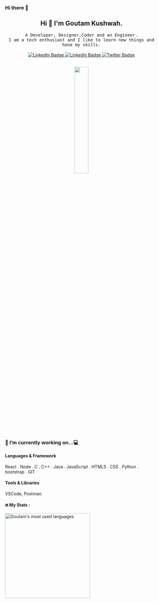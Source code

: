 ### Hi there 👋

<!--
**goutamkushwah/GOUTAMKUSHWAH** is a ✨ _special_ ✨ repository because its `README.md` (this file) appears on your GitHub profile.

Here are some ideas to get you started:

- 🔭 I’m currently working on ...
- 🌱 I’m currently learning ...
- 👯 I’m looking to collaborate on ...
- 🤔 I’m looking for help with ...
- 💬 Ask me about ...
- 📫 How to reach me: ...
- 😄 Pronouns: ...
- ⚡ Fun fact: ...
-->


  <div id="header" align="center">
  <h2> Hi 👋 I'm Goutam Kushwah.</h2>
   <samp>
     A  Developer, Designer,Coder and an Engineer. <br> 
   I am a tech enthusiast and I like to learn new things and hone my skills.
  </samp>
  <br>
  <br>
  
  <div id="badges">
    <a href="https://www.linkedin.com/in/goutam-kushwah-203031234/">
      <img src="https://img.shields.io/badge/LinkedIn-blue?style=for-the-badge&logo=linkedin&logoColor=white" alt="LinkedIn Badge"/>
    </a>
         <a href="https://www.instagram.com/goutam_kushwah123/">
      <img src="https://img.shields.io/badge/Instagram-blue?style=for-the-badge&logo=instagram&logoColor=white" alt="LinkedIn Badge"/>
    </a> 
    <a href="https://twitter.com/GoutamK10775884">
      <img src="https://img.shields.io/badge/Twitter-blue?style=for-the-badge&logo=twitter&logoColor=white" alt="Twitter Badge"/>
    </a>
  </div>
</div>
  <br>

 <p align="center">
  <img src="https://cdn.dribbble.com/users/348324/screenshots/9609941/media/684b03c6d4f3ba8a1d57c30319eb4e65.gif" width="30%">
  <br>
  <br>
  <br>


### 🔭 I’m currently working on...💻

#### Languages & Framework

React . Node . C . C++ . Java . JavaScript . HTML5 . CSS . Python . bootstrap  . GIT

#### Tools & Libraries

VSCode, Postman.

</p>

  #### :fire: My Stats :
<!-- - [![GitHub Streak](http://github-readme-streak-stats.herokuapp.com?user=devangkushwah&theme=dark&background=000000)](https://git.io/streak-stats) 
 
[![Top Langs](https://github-readme-stats.vercel.app/api/top-langs/?username=sudheerj&layout=compact&theme=light)](https://github.com/sudheerj/github-readme-stats) -->

<a href="https://github.com/goutamkushwah">
  <img align="center" src="https://github-readme-stats.vercel.app/api/top-langs/?username=goutamkushwah&theme=light&count_private=true&layout=compact" width="280" alt="Goutam's most used languages" />
</a>
  
